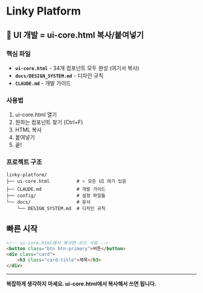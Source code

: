 # Linky Platform

## 🎨 UI 개발 = ui-core.html 복사/붙여넣기

### 핵심 파일
- **`ui-core.html`** - 34개 컴포넌트 모두 완성 (여기서 복사)
- **`docs/DESIGN_SYSTEM.md`** - 디자인 규칙
- **`CLAUDE.md`** - 개발 가이드

### 사용법
1. ui-core.html 열기
2. 원하는 컴포넌트 찾기 (Ctrl+F)
3. HTML 복사
4. 붙여넣기
5. 끝!

### 프로젝트 구조
```
linky-platform/
├── ui-core.html          # ⭐ 모든 UI 여기 있음
├── CLAUDE.md             # 개발 가이드
├── config/               # 설정 파일들
└── docs/                 # 문서
    └── DESIGN_SYSTEM.md  # 디자인 규칙
```

## 빠른 시작
```html
<!-- ui-core.html에서 복사한 코드 사용 -->
<button class="btn btn-primary">버튼</button>
<div class="card">
    <h3 class="card-title">제목</h3>
</div>
```

---
**복잡하게 생각하지 마세요. ui-core.html에서 복사해서 쓰면 됩니다.**